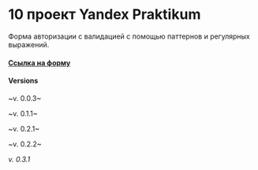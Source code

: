 # 10 проект Yandex Praktikum

Форма авторизации с валидацией с помощью паттернов и регулярных выражений.

#### [Ссылка на форму](https://4mnesiac.github.io/4mnesiacYP.github.io/)

#### Versions

~v. 0.0.3~

~v. 0.1.1~

~v. 0.2.1~

~v. 0.2.2~

_v. 0.3.1_
